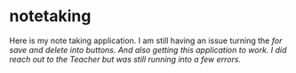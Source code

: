 # notetaking
Here is my note taking application. I am still having an issue turning the <i> for save and delete into buttons. And also getting this application to work. I did reach out to the Teacher but was still running into a few errors.
